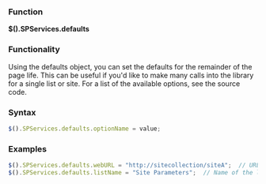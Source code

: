 ### Function

**$().SPServices.defaults**

### Functionality

Using the defaults object, you can set the defaults for the remainder of the page life. This can be useful if you'd like to make many calls into the library for a single list or site. For a list of the available options, see the source code.

### Syntax
```javascript
$().SPServices.defaults.optionName = value;
```

### Examples

```javascript
$().SPServices.defaults.webURL = "http://sitecollection/siteA";  // URL of the target Web
$().SPServices.defaults.listName = "Site Parameters";  // Name of the list for list operations
```
